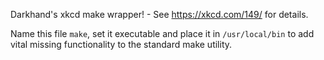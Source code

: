 Darkhand's xkcd make wrapper! - See https://xkcd.com/149/ for details.

Name this file `make`, set it executable and place it in `/usr/local/bin` to add vital missing functionality to the standard make utility.
